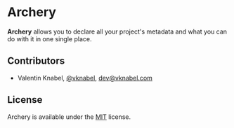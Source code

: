 # Archery

**Archery** allows you to declare all your project's metadata and what you can do with it in one single place.

## Contributors
* Valentin Knabel, [@vknabel](https://github.com/vknabel), dev@vknabel.com

## License
Archery is available under the [MIT](https://github.com/vknabel/archery/master/LICENSE) license.
